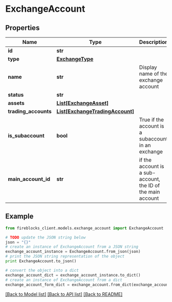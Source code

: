 # ExchangeAccount


## Properties
Name | Type | Description | Notes
------------ | ------------- | ------------- | -------------
**id** | **str** |  | [optional] 
**type** | [**ExchangeType**](ExchangeType.md) |  | [optional] 
**name** | **str** | Display name of the exchange account | [optional] 
**status** | **str** |  | [optional] 
**assets** | [**List[ExchangeAsset]**](ExchangeAsset.md) |  | [optional] 
**trading_accounts** | [**List[ExchangeTradingAccount]**](ExchangeTradingAccount.md) |  | [optional] 
**is_subaccount** | **bool** | True if the account is a subaccount in an exchange | [optional] 
**main_account_id** | **str** | if the account is a sub-account, the ID of the main account | [optional] 

## Example

```python
from fireblocks_client.models.exchange_account import ExchangeAccount

# TODO update the JSON string below
json = "{}"
# create an instance of ExchangeAccount from a JSON string
exchange_account_instance = ExchangeAccount.from_json(json)
# print the JSON string representation of the object
print ExchangeAccount.to_json()

# convert the object into a dict
exchange_account_dict = exchange_account_instance.to_dict()
# create an instance of ExchangeAccount from a dict
exchange_account_form_dict = exchange_account.from_dict(exchange_account_dict)
```
[[Back to Model list]](../README.md#documentation-for-models) [[Back to API list]](../README.md#documentation-for-api-endpoints) [[Back to README]](../README.md)


